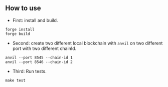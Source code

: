 ## How to use
- First: install and build.
```
forge install
forge build
```

- Second: create two different local blockchain with `anvil` on two different port with two different chainId.
```
anvil --port 8545 --chain-id 1
anvil --port 8546 --chain-id 2
```

- Third: Run tests.
```
make test
```
